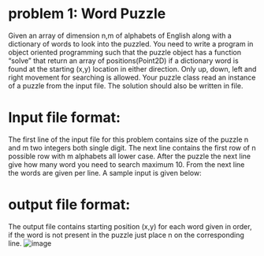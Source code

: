 # problem 1: Word Puzzle 
Given an array of dimension n,m of alphabets of English along with a dictionary of words to look
into the puzzled. You need to write a program in object oriented programming such that the puzzle
object has a function “solve” that return an array of positions(Point2D) if a dictionary word is
found at the starting (x,y) location in either direction. Only up, down, left and right movement for
searching is allowed. Your puzzle class read an instance of a puzzle from the input file. The
solution should also be written in file.
# Input file format: 
The first line of the input file for this problem contains size of the puzzle n and
m two integers both single digit. The next line contains the first row of n possible row with m
alphabets all lower case. After the puzzle the next line give how many word you need to search
maximum 10. From the next line the words are given per line. A sample input is given below: 
# output file format:
The output file contains starting position (x,y) for each word given in order,
if the word is not present in the puzzle just place n on the corresponding line.
![image](https://user-images.githubusercontent.com/69436702/97974039-db12e980-1de8-11eb-9520-5e89cb6569ec.png)
